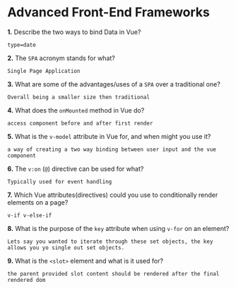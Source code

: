 # Advanced Front-End Frameworks


**1.** Describe the two ways to bind Data in Vue?
<!-- enter you answer in the space below -->
```
type=date
```

**2.** The `SPA` acronym stands for what?
<!-- enter you answer in the space below -->
```
Single Page Application
```
**3.** What are some of the advantages/uses of a `SPA` over a traditional one?
<!-- enter you answer in the space below -->
```
Overall being a smaller size then traditional
```
**4.** What does the `onMounted` method in Vue do?
<!-- enter you answer in the space below -->
```
access component before and after first render
```
**5.** What is the `v-model` attribute in Vue for, and when might you use it?
<!-- enter you answer in the space below -->
```
a way of creating a two way binding between user input and the vue component
```
**6.** The `v:on` (`@`) directive can be used for what?
<!-- enter you answer in the space below -->
```
Typically used for event handling
```
**7.** Which Vue attributes(directives) could you use to conditionally render elements on a page?
<!-- enter you answer in the space below -->
```
v-if v-else-if
```
**8.** What is the purpose of the `key` attribute when using `v-for` on an element?
<!-- enter you answer in the space below -->
```
Lets say you wanted to iterate through these set objects, the key allows you yo single out set objects.
```
**9.** What is the `<slot>` element and what is it used for?
<!-- enter you answer in the space below -->
```
the parent provided slot content should be rendered after the final rendered dom
```